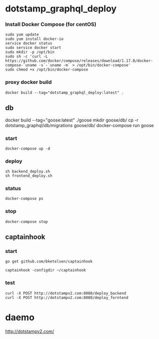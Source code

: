# dotstamp_graphql_deploy

### Install Docker Compose (for centOS)
```
sudo yum update
sudo yum install docker-io
service docker status
sudo service docker start
sudo mkdir -p /opt/bin
sudo sh -c 'curl -L https://github.com/docker/compose/releases/download/1.17.0/docker-compose-`uname -s`-`uname -m` > /opt/bin/docker-compose'
sudo chmod +x /opt/bin/docker-compose
```

### proxy docker build
```
docker build --tag="dotstamp_graphql_deploy:latest" .
```

## db
docker build --tag="goose:latest" ./goose
mkdir goose/db/
cp -r dotstamp_graphql/db/migrations goose/db/
docker-compose run goose

### start
```
docker-compose up -d
```

### deploy
```
sh backend_deploy.sh
sh frontend_deploy.sh
```

### status
```
docker-compose ps
```

### stop
```
docker-compose stop
```

## captainhook

### start
```
go get github.com/bketelsen/captainhook

captainhook -configdir ~/captainhook

```

### test
```
curl -X POST http://dotstampv2.com:8080/deploy_backend
curl -X POST http://dotstampv2.com:8080/deploy_forntend
```

# daemo
http://dotstampv2.com/
